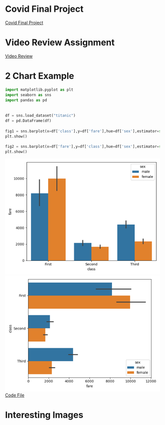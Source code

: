 
# Covid Final Project
[Covid Final Project](./CovidProject)


# Video Review Assignment
[Video Review](Journalism%20in%20the%20Age%20of%20Data%20Review.pdf)

# 2 Chart Example
```python
import matplotlib.pyplot as plt
import seaborn as sns
import pandas as pd


df = sns.load_dataset("titanic")
df = pd.DataFrame(df)

fig1 = sns.barplot(x=df['class'],y=df['fare'],hue=df['sex'],estimator=sum)
plt.show()

fig2 = sns.barplot(x=df['fare'],y=df['class'],hue=df['sex'],estimator=sum,orient="h")
plt.show()
```

![Figure 1](fig1.png)
![Figure 2](fig2.png)<br/>
[Code File](main.py)<br/>

# Interesting Images

